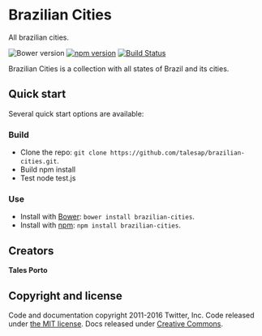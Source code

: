 # Brazilian Cities
All brazilian cities.

![Bower version](https://img.shields.io/brazilian-cities/v/brazilian-cities.svg)
[![npm version](https://img.shields.io/npm/v/brazilian-cities.svg)](https://www.npmjs.com/package/brazilian-cities)
[![Build Status](https://img.shields.io/travis/talesap/brazilian-cities/master.svg)](https://travis-ci.org/talesap/brazilian-cities)

Brazilian Cities is a collection with all states of Brazil and its cities.

## Quick start

Several quick start options are available:

### Build
* Clone the repo: `git clone https://github.com/talesap/brazilian-cities.git`.
* Build npm install
* Test node test.js

### Use
* Install with [Bower](http://bower.io): `bower install brazilian-cities`.
* Install with [npm](https://www.npmjs.com): `npm install brazilian-cities`.

## Creators

**Tales Porto**

## Copyright and license

Code and documentation copyright 2011-2016 Twitter, Inc. Code released under [the MIT license](https://github.com/talesap/brazilian-cities/blob/master/LICENSE). Docs released under [Creative Commons](https://github.com/talesap/brazilian-cities/blob/master/docs/LICENSE).
